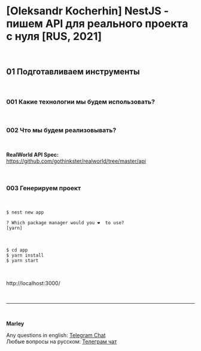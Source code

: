 # [Oleksandr Kocherhin] NestJS - пишем API для реального проекта с нуля [RUS, 2021]

<br/>

## 01 Подготавливаем инструменты

<br/>

### 001 Какие технологии мы будем использовать?

<br/>

### 002 Что мы будем реализовывать?

<br/>

**RealWorld API Spec:**  
https://github.com/gothinkster/realworld/tree/master/api

<br/>

### 003 Генерируем проект

<br/>

```
$ nest new app
```

```
? Which package manager would you ❤️  to use?
[yarn]
```

<br/>

```
$ cd app
$ yarn install
$ yarn start
```

<br/>

http://localhost:3000/

<br/>

---

<br/>

**Marley**

Any questions in english: <a href="https://jsdev.org/chat/">Telegram Chat</a>  
Любые вопросы на русском: <a href="https://jsdev.ru/chat/">Телеграм чат</a>
